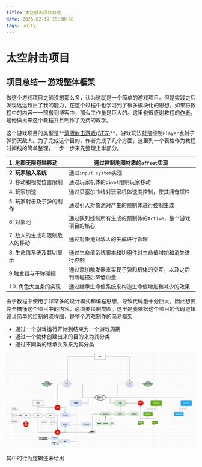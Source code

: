 ```yaml
---
title: 太空射击项目总结
date: 2025-02-19 15:38:48
tags: unity
---
```


# 太空射击项目

## 项目总结一 游戏整体框架

做这个游戏项目之前没想那么多，认为这就是一个简单的游戏项目。但是实践之后发现远远超出了我的能力，在这个过程中也学习到了很多模块化的思想。如果将教程中的内容一一照搬到博客中，那么工作量是巨大的。这里也很感谢教程的[作者](https://space.bilibili.com/27164588)，是他做出来这个教程并且制作了免费的教学。

这个游戏项目的类型是**[清版射击游戏(STG)](https://zh.wikipedia.org/wiki/%E6%B8%85%E7%89%88%E5%B0%84%E5%87%BB%E6%B8%B8%E6%88%8F)**，游戏玩法就是控制`Player`发射子弹消灭敌人。为了完成这个目的，作者完成了几个方面。这里列一个表格作为教程时间线的简单整理，一步一步来先整理上半部分。

| 1. 地图无限卷轴移动           | 通过控制地图材质的`offset`实现                               |
| :---------------------------- | ------------------------------------------------------------ |
| **2. 玩家输入系统**           | 通过`input system`实现                                       |
| 3. 移动和视觉位置限制         | 通过玩家机体的`pivot`限制玩家移动                            |
| 4. 玩家加速                   | 通过贝塞尔曲线对玩家机体速度控制，使其拥有惯性               |
| 5. 玩家射击及子弹的制作       | 通过引入对象池对产生的预制体进行控制生成                     |
| 6. 对象池                     | 通过队列控制所有生成的预制体的`Active`，整个游戏项目的核心   |
| 7. 敌人的生成和限制敌人的移动 | 通过对象池对敌人的生成进行管理                               |
| 8. 生命值系统及其UI显示       | 通过生命值系统脚本和UI组件对生命值增加和消失进行控制         |
| 9.触发器与子弹碰撞            | 通过添加触发器来实现子弹和机体的交互，以及之后判断碰撞后降低血量 |
| 10. 角色大血条的实现          | 通过继承生命值系统来构造生命值增加和减少的效果               |

由于教程中使用了非常多的设计模式和编程思想，导致代码量十分巨大。因此想要完全搞懂这个项目中的内容，必须要绘制类图。这里是我依据这个项目的代码逻辑设计简单的绘制的流程图，是整个游戏制作的简易框架

- 通过一个游戏运行开始到结束为一个游戏周期
- 通过一个物体创建出来的目的来为其分类
- 通过不同类的继承关系来为其分类

![image-20250220184053349](02-19-太空射击项目总结/image-20250220184053349.png)

其中的行为逻辑还未给出
